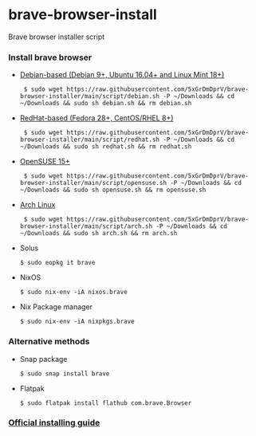 # brave-browser-install
Brave browser installer script
### Install brave browser
- [Debian-based (Debian 9+, Ubuntu 16.04+ and Linux Mint 18+)](https://raw.githubusercontent.com/5xGrDmDprV/brave-browser-installer/main/script/debian.sh)

       $ sudo wget https://raw.githubusercontent.com/5xGrDmDprV/brave-browser-installer/main/script/debian.sh -P ~/Downloads && cd ~/Downloads && sudo sh debian.sh && rm debian.sh

- [RedHat-based (Fedora 28+, CentOS/RHEL 8+)](https://raw.githubusercontent.com/5xGrDmDprV/brave-browser-installer/main/script/redhat.sh)

       $ sudo wget https://raw.githubusercontent.com/5xGrDmDprV/brave-browser-installer/main/script/redhat.sh -P ~/Downloads && cd ~/Downloads && sudo sh redhat.sh && rm redhat.sh

- [OpenSUSE 15+](https://raw.githubusercontent.com/5xGrDmDprV/brave-browser-installer/main/script/opensuse.sh)

       $ sudo wget https://raw.githubusercontent.com/5xGrDmDprV/brave-browser-installer/main/script/opensuse.sh -P ~/Downloads && cd ~/Downloads && sudo sh opensuse.sh && rm opensuse.sh

- [Arch Linux](https://raw.githubusercontent.com/5xGrDmDprV/brave-browser-installer/main/script/arch.sh)
     
       $ sudo wget https://raw.githubusercontent.com/5xGrDmDprV/brave-browser-installer/main/script/arch.sh -P ~/Downloads && cd ~/Downloads && sudo sh arch.sh && rm arch.sh

- Solus 

      $ sudo eopkg it brave

- NixOS

      $ sudo nix-env -iA nixos.brave

- Nix Package manager

      $ sudo nix-env -iA nixpkgs.brave

### Alternative methods
- Snap package
      
      $ sudo snap install brave

- Flatpak

      $ sudo flatpak install flathub com.brave.Browser

### [Official installing guide](https://brave.com/linux/)
